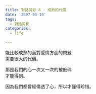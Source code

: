```yaml
---
title: 對話剪影 8 - 成熟的代價
date: '2007-03-19'
tags:
  - 對話剪影
categories:
  - life

---
```

能比較成熟的面對愛情方面的問題  
需要很大的代價。  
  
那是我們的心一次又一次的被敲碎  
才能得到。  
  
因為我們都曾經傷透了心，所以才懂得珍惜。